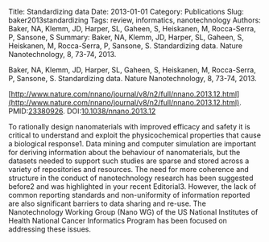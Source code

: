 Title: Standardizing data
Date: 2013-01-01
Category: Publications
Slug: baker2013standardizing
Tags: review, informatics, nanotechnology
Authors: Baker, NA, Klemm, JD, Harper, SL, Gaheen, S, Heiskanen, M, Rocca-Serra, P, Sansone, S
Summary: Baker, NA, Klemm, JD, Harper, SL, Gaheen, S, Heiskanen, M, Rocca-Serra, P, Sansone, S. Standardizing data. Nature Nanotechnology, 8, 73-74, 2013. 

Baker, NA, Klemm, JD, Harper, SL, Gaheen, S, Heiskanen, M, Rocca-Serra, P, Sansone, S. Standardizing data. Nature Nanotechnology, 8, 73-74, 2013. 

[http://www.nature.com/nnano/journal/v8/n2/full/nnano.2013.12.html](http://www.nature.com/nnano/journal/v8/n2/full/nnano.2013.12.html). PMID:[23380926](http://www.ncbi.nlm.nih.gov/pubmed/23380926). DOI:[10.1038/nnano.2013.12](http://dx.doi.org/10.1038/nnano.2013.12)

To rationally design nanomaterials with improved efficacy and safety it is critical to understand and exploit the physicochemical properties that cause a biological response1. Data mining and computer simulation are important for deriving information about the behaviour of nanomaterials, but the datasets needed to support such studies are sparse and stored across a variety of repositories and resources. The need for more coherence and structure in the conduct of nanotechnology research has been suggested before2 and was highlighted in your recent Editorial3. However, the lack of common reporting standards and non-uniformity of information reported are also significant barriers to data sharing and re-use. The Nanotechnology Working Group (Nano WG) of the US National Institutes of Health National Cancer Informatics Program has been focused on addressing these issues.
